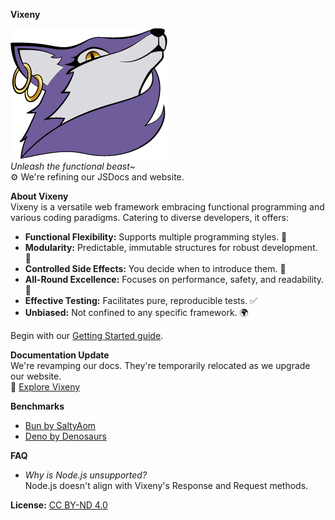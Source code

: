 **Vixeny**

![Vixeny Logo](misc/logo.png)  
*Unleash the functional beast~*  
⚙️ We're refining our JSDocs and website.

**About Vixeny**  
Vixeny is a versatile web framework embracing functional programming and various coding paradigms. Catering to diverse developers, it offers:

- **Functional Flexibility:** Supports multiple programming styles. 💼
- **Modularity:** Predictable, immutable structures for robust development. 🧩
- **Controlled Side Effects:** You decide when to introduce them. 🚦
- **All-Round Excellence:** Focuses on performance, safety, and readability. 🚀
- **Effective Testing:** Facilitates pure, reproducible tests. ✅
- **Unbiased:** Not confined to any specific framework. 🌍

Begin with our [Getting Started guide](#).

**Documentation Update**  
We're revamping our docs. They're temporarily relocated as we upgrade our website.  
🔗 [Explore Vixeny](https://vixeny.dev/)

**Benchmarks**  
- [Bun by SaltyAom](https://github.com/SaltyAom/bun-http-framework-benchmark)
- [Deno by Denosaurs](https://github.com/denosaurs/bench)

**FAQ**  
- *Why is Node.js unsupported?*  
Node.js doesn't align with Vixeny's Response and Request methods.

**License:** [CC BY-ND 4.0](https://creativecommons.org/licenses/by-nd/4.0/legalcode.txt)  
